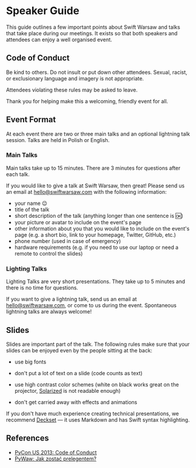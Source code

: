 Speaker Guide
=============

This guide outlines a few important points about Swift Warsaw and talks
that take place during our meetings.  It exists so that both speakers
and attendees can enjoy a well organised event.


Code of Conduct
---------------

Be kind to others.  Do not insult or put down other attendees.  Sexual,
racist, or exclusionary language and imagery is not appropriate.

Attendees violating these rules may be asked to leave.

Thank you for helping make this a welcoming, friendly event for all.


Event Format
------------

At each event there are two or three main talks and an optional
lightning talk session.  Talks are held in Polish or English.


### Main Talks

Main talks take up to 15 minutes.  There are 3 minutes for questions
after each talk.

If you would like to give a talk at Swift Warsaw, then great!  Please
send us an email at <hello@swiftwarsaw.com> with the following
information:

- your name :wink:
- title of the talk
- short description of the talk (anything longer than one sentence is :ok:)
- your picture or avatar to include on the event's page
- other information about you that you would like to include on the event's
  page (e.g. a short bio, link to your homepage, Twitter, GitHub, etc.)
- phone number (used in case of emergency)
- hardware requirements (e.g. if you need to use our laptop or need a
  remote to control the slides)


### Lighting Talks

Lighting Talks are very short presentations.  They take up to 5 minutes
and there is no time for questions.

If you want to give a lightning talk, send us an email at
<hello@swiftwarsaw.com>, or come to us during the event.  Spontaneous
lightning talks are always welcome!


Slides
------

Slides are important part of the talk.  The following rules make sure
that your slides can be enjoyed even by the people sitting at the back:

- use big fonts
- don't put a lot of text on a slide (code counts as text)
- use high contrast color schemes (white on black works great on the
  projector, [Solarized][] is not readable enough)
- don't get carried away with effects and animations

  [Solarized]: http://ethanschoonover.com/solarized

If you don't have much experience creating technical presentations,
we recommend [Deckset][] — it uses Markdown and has Swift syntax
highlighting.

  [Deckset]: http://www.decksetapp.com/


References
----------

- [PyCon US 2013: Code of Conduct](https://us.pycon.org/2013/about/code-of-conduct/)
- [PyWaw: Jak zostać prelegentem?](http://pywaw.org/prelegenci/)
